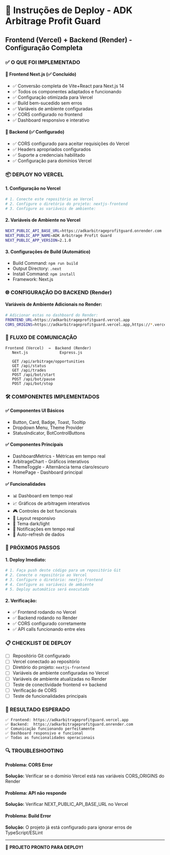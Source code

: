 
# 🚀 Instruções de Deploy - ADK Arbitrage Profit Guard

## Frontend (Vercel) + Backend (Render) - Configuração Completa

### ✅ O QUE FOI IMPLEMENTADO

#### 🎨 Frontend Next.js (✅ Concluído)
- ✅ Conversão completa de Vite+React para Next.js 14
- ✅ Todos os componentes adaptados e funcionando
- ✅ Configuração otimizada para Vercel
- ✅ Build bem-sucedido sem erros
- ✅ Variáveis de ambiente configuradas
- ✅ CORS configurado no frontend
- ✅ Dashboard responsivo e interativo

#### 🔧 Backend (✅ Configurado)
- ✅ CORS configurado para aceitar requisições do Vercel
- ✅ Headers apropriados configurados
- ✅ Suporte a credenciais habilitado
- ✅ Configuração para domínios Vercel

### 📦 DEPLOY NO VERCEL

#### 1. Configuração no Vercel
```bash
# 1. Conecte este repositório ao Vercel
# 2. Configure o diretório do projeto: nextjs-frontend
# 3. Configure as variáveis de ambiente:
```

#### 2. Variáveis de Ambiente no Vercel
```bash
NEXT_PUBLIC_API_BASE_URL=https://adkarbitrageprofitguard.onrender.com
NEXT_PUBLIC_APP_NAME=ADK Arbitrage Profit Guard
NEXT_PUBLIC_APP_VERSION=2.1.0
```

#### 3. Configurações de Build (Automático)
- Build Command: `npm run build`
- Output Directory: `.next`
- Install Command: `npm install`
- Framework: Next.js

### 🌐 CONFIGURAÇÃO DO BACKEND (Render)

#### Variáveis de Ambiente Adicionais no Render:
```bash
# Adicionar estas no dashboard do Render:
FRONTEND_URL=https://adkarbitrageprofitguard.vercel.app
CORS_ORIGINS=https://adkarbitrageprofitguard.vercel.app,https://*.vercel.app,http://localhost:3000
```

### 🔄 FLUXO DE COMUNICAÇÃO

```
Frontend (Vercel)  →  Backend (Render)
   Next.js              Express.js
   
   GET /api/arbitrage/opportunities
   GET /api/status
   GET /api/trades
   POST /api/bot/start
   POST /api/bot/pause
   POST /api/bot/stop
```

### 🛠 COMPONENTES IMPLEMENTADOS

#### ✅ Componentes UI Básicos
- Button, Card, Badge, Toast, Tooltip
- Dropdown Menu, Theme Provider
- StatusIndicator, BotControlButtons

#### ✅ Componentes Principais
- DashboardMetrics - Métricas em tempo real
- ArbitrageChart - Gráficos interativos
- ThemeToggle - Alternância tema claro/escuro
- HomePage - Dashboard principal

#### ✅ Funcionalidades
- 📊 Dashboard em tempo real
- 📈 Gráficos de arbitragem interativos
- 🎮 Controles de bot funcionais
- 📱 Layout responsivo
- 🌙 Tema dark/light
- 🔔 Notificações em tempo real
- 🔄 Auto-refresh de dados

### 🚀 PRÓXIMOS PASSOS

#### 1. Deploy Imediato:
```bash
# 1. Faça push deste código para um repositório Git
# 2. Conecte o repositório ao Vercel
# 3. Configure o diretório: nextjs-frontend
# 4. Configure as variáveis de ambiente
# 5. Deploy automático será executado
```

#### 2. Verificação:
- ✅ Frontend rodando no Vercel
- ✅ Backend rodando no Render
- ✅ CORS configurado corretamente
- ✅ API calls funcionando entre eles

### 📋 CHECKLIST DE DEPLOY

- [ ] Repositório Git configurado
- [ ] Vercel conectado ao repositório
- [ ] Diretório do projeto: `nextjs-frontend`
- [ ] Variáveis de ambiente configuradas no Vercel
- [ ] Variáveis de ambiente atualizadas no Render
- [ ] Teste de conectividade frontend ↔ backend
- [ ] Verificação de CORS
- [ ] Teste de funcionalidades principais

### 🎯 RESULTADO ESPERADO

```
✅ Frontend: https://adkarbitrageprofitguard.vercel.app
✅ Backend:  https://adkarbitrageprofitguard.onrender.com
✅ Comunicação funcionando perfeitamente
✅ Dashboard responsivo e funcional
✅ Todas as funcionalidades operacionais
```

### 🔍 TROUBLESHOOTING

#### Problema: CORS Error
**Solução:** Verificar se o domínio Vercel está nas variáveis CORS_ORIGINS do Render

#### Problema: API não responde
**Solução:** Verificar NEXT_PUBLIC_API_BASE_URL no Vercel

#### Problema: Build Error
**Solução:** O projeto já está configurado para ignorar erros de TypeScript/ESLint

---
🎉 **PROJETO PRONTO PARA DEPLOY!**
